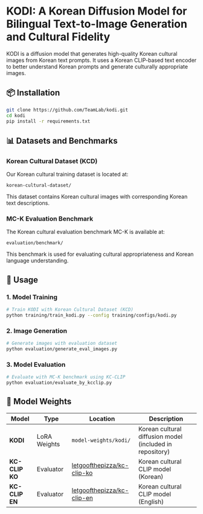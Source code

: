 # KODI: A Korean Diffusion Model for Bilingual Text-to-Image Generation and Cultural Fidelity

KODI is a diffusion model that generates high-quality Korean cultural images from Korean text prompts. It uses a Korean CLIP-based text encoder to better understand Korean prompts and generate culturally appropriate images.


## 📦 Installation

```bash
git clone https://github.com/TeamLab/kodi.git
cd kodi
pip install -r requirements.txt
```

## 📊 Datasets and Benchmarks

### Korean Cultural Dataset (KCD)
Our Korean cultural training dataset is located at:
```
korean-cultural-dataset/
```
This dataset contains Korean cultural images with corresponding Korean text descriptions.

### MC-K Evaluation Benchmark
The Korean cultural evaluation benchmark MC-K is available at:
```
evaluation/benchmark/
```
This benchmark is used for evaluating cultural appropriateness and Korean language understanding.



## 🔧 Usage

### 1. Model Training

```bash
# Train KODI with Korean Cultural Dataset (KCD)
python training/train_kodi.py --config training/configs/kodi.py
```

### 2. Image Generation

```bash
# Generate images with evaluation dataset
python evaluation/generate_eval_images.py
```

### 3. Model Evaluation

```bash
# Evaluate with MC-K benchmark using KC-CLIP
python evaluation/evaluate_by_kcclip.py
```

## 🤗 Model Weights

| Model | Type | Location | Description |
|-------|------|----------|-------------|
| **KODI** | LoRA Weights | `model-weights/kodi/` | Korean cultural diffusion model (included in repository) |
| **KC-CLIP KO** | Evaluator | [letgoofthepizza/kc-clip-ko](https://huggingface.co/letgoofthepizza/kc-clip-ko) | Korean cultural CLIP model (Korean) |
| **KC-CLIP EN** | Evaluator | [letgoofthepizza/kc-clip-en](https://huggingface.co/letgoofthepizza/kc-clip-en) | Korean cultural CLIP model (English) |
